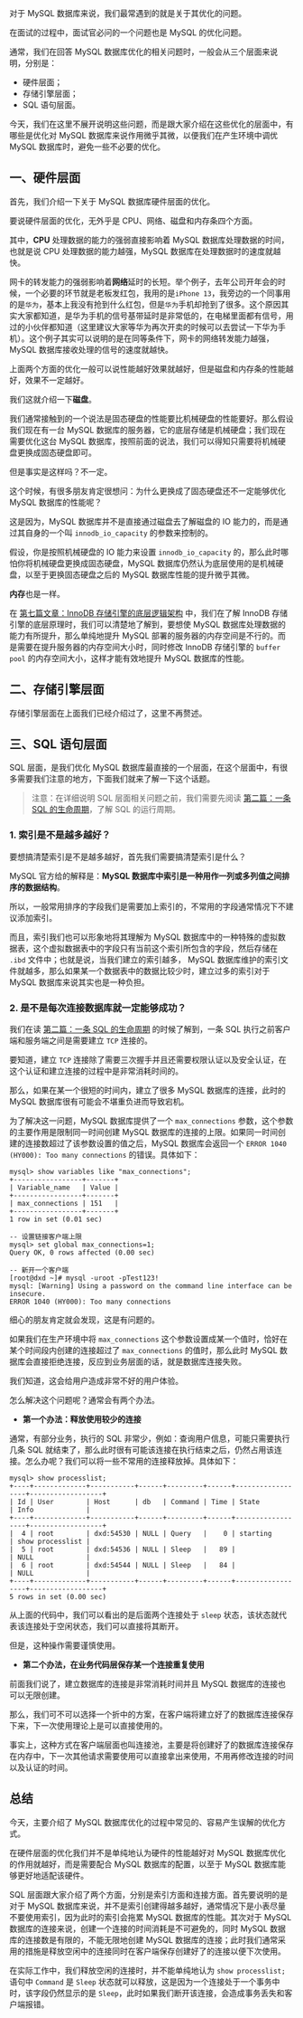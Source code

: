 对于 MySQL 数据库来说，我们最常遇到的就是关于其优化的问题。

在面试的过程中，面试官必问的一个问题也是 MySQL 的优化问题。

通常，我们在回答 MySQL 数据库优化的相关问题时，一般会从三个层面来说明，分别是：

*   硬件层面；
*   存储引擎层面；
*   SQL 语句层面。

今天，我们在这里不展开说明这些问题，而是跟大家介绍在这些优化的层面中，有哪些是优化对 MySQL 数据库来说作用微乎其微，以便我们在产生环境中调优 MySQL 数据库时，避免一些不必要的优化。

一、硬件层面
------

首先，我们介绍一下关于 MySQL 数据库硬件层面的优化。

要说硬件层面的优化，无外乎是 CPU、网络、磁盘和内存条四个方面。

其中，**CPU** 处理数据的能力的强弱直接影响着 MySQL 数据库处理数据的时间，也就是说 CPU 处理数据的能力越强，MySQL 数据库在处理数据时的速度就越快。

网卡的转发能力的强弱影响着**网络**延时的长短。举个例子，去年公司开年会的时候，一个必要的环节就是老板发红包，我用的是`iPhone 13`，我旁边的一个同事用的是`华为`，基本上我没有抢到什么红包，但是`华为`手机却抢到了很多。这个原因其实大家都知道，是华为手机的信号基带延时是非常低的，在电梯里面都有信号，用过的小伙伴都知道（这里建议大家等华为再次开卖的时候可以去尝试一下华为手机）。这个例子其实可以说明的是在同等条件下，网卡的网络转发能力越强，MySQL 数据库接收处理的信号的速度就越快。

上面两个方面的优化一般可以说性能越好效果就越好，但是磁盘和内存条的性能越好，效果不一定越好。

我们这就介绍一下**磁盘**。

我们通常接触到的一个说法是固态硬盘的性能要比机械硬盘的性能要好。那么假设我们现在有一台 MySQL 数据库的服务器，它的底层存储是机械硬盘；我们现在需要优化这台 MySQL 数据库，按照前面的说法，我们可以得知只需要将机械硬盘更换成固态硬盘即可。

但是事实是这样吗？不一定。

这个时候，有很多朋友肯定很想问：为什么更换成了固态硬盘还不一定能够优化 MySQL 数据库的性能呢？

这是因为，MySQL 数据库并不是直接通过磁盘去了解磁盘的 IO 能力的，而是通过其自身的一个叫 `innodb_io_capacity` 的参数来控制的。

假设，你是按照机械硬盘的 IO 能力来设置 `innodb_io_capacity` 的，那么此时哪怕你将机械硬盘更换成固态硬盘，MySQL 数据库仍然认为底层使用的是机械硬盘，以至于更换固态硬盘之后的 MySQL 数据库性能的提升微乎其微。

**内存**也是一样。

在 [第七篇文章：InnoDB 存储引擎的底层逻辑架构](https://juejin.cn/book/7040451582978162719/section/7068231594024108067 "https://juejin.cn/book/7040451582978162719/section/7068231594024108067") 中，我们在了解 InnoDB 存储引擎的底层原理时，我们可以清楚地了解到，要想使 MySQL 数据库处理数据的能力有所提升，那么单纯地提升 MySQL 部署的服务器的内存空间是不行的。而是需要在提升服务器的内存空间大小时，同时修改 InnoDB 存储引擎的 `buffer pool` 的内存空间大小，这样才能有效地提升 MySQL 数据库的性能。

二、存储引擎层面
--------

存储引擎层面在上面我们已经介绍过了，这里不再赘述。

三、SQL 语句层面
----------

SQL 层面，是我们优化 MySQL 数据库最直接的一个层面，在这个层面中，有很多需要我们注意的地方，下面我们就来了解一下这个话题。

> 注意：在详细说明 SQL 层面相关问题之前，我们需要先阅读 [第二篇：一条 SQL 的生命周期](https://juejin.cn/book/7040451582978162719/section/7041086061589561357 "https://juejin.cn/book/7040451582978162719/section/7041086061589561357")，了解 SQL 的运行周期。

### 1\. 索引是不是越多越好？

要想搞清楚索引是不是越多越好，首先我们需要搞清楚索引是什么？

MySQL 官方给的解释是：**MySQL 数据库中索引是一种用作一列或多列值之间排序的数据结构**。

所以，一般常用排序的字段我们是需要加上索引的，不常用的字段通常情况下不建议添加索引。

而且，索引我们也可以形象地将其理解为 MySQL 数据库中的一种特殊的虚拟数据表，这个虚拟数据表中的字段只有当前这个索引所包含的字段，然后存储在 `.ibd` 文件中；也就是说，当我们建立的索引越多， MySQL 数据库维护的索引文件就越多，那么如果某一个数据表中的数据比较少时，建立过多的索引对于 MySQL 数据库来说其实也是一种负担。

### 2\. 是不是每次连接数据库就一定能够成功？

我们在读 [第二篇：一条 SQL 的生命周期](https://juejin.cn/book/7040451582978162719/section/7041086061589561357 "https://juejin.cn/book/7040451582978162719/section/7041086061589561357") 的时候了解到，一条 SQL 执行之前客户端和服务端之间是需要建立 `TCP` 连接的。

要知道，建立 `TCP` 连接除了需要三次握手并且还需要权限认证以及安全认证，在这个认证和建立连接的过程中是非常消耗时间的。

那么，如果在某一个很短的时间内，建立了很多 MySQL 数据库的连接，此时的 MySQL 数据库很有可能会不堪重负进而导致宕机。

为了解决这一问题，MySQL 数据库提供了一个 `max_connections` 参数，这个参数的主要作用是限制同一时间创建 MySQL 数据库的连接的上限。如果同一时间创建的连接数超过了该参数设置的值之后，MySQL 数据库会返回一个 `ERROR 1040 (HY000): Too many connections` 的错误。具体如下：

    mysql> show variables like "max_connections";
    +-----------------+-------+
    | Variable_name   | Value |
    +-----------------+-------+
    | max_connections | 151   |
    +-----------------+-------+
    1 row in set (0.01 sec)
    
    -- 设置链接客户端上限
    mysql> set global max_connections=1;
    Query OK, 0 rows affected (0.00 sec)
    
    -- 新开一个客户端
    [root@dxd ~]# mysql -uroot -pTest123!
    mysql: [Warning] Using a password on the command line interface can be insecure.
    ERROR 1040 (HY000): Too many connections
    

细心的朋友肯定就会发现，这是有问题的。

如果我们在生产环境中将 `max_connections` 这个参数设置成某一个值时，恰好在某个时间段内创建的连接超过了 `max_connections` 的值时，那么此时 MySQL 数据库会直接拒绝连接，反应到业务层面的话，就是数据库连接失败。

我们知道，这会给用户造成非常不好的用户体验。

怎么解决这个问题呢？通常会有两个办法。

*   **第一个办法：释放使用较少的连接**

通常，有部分业务，执行的 SQL 非常少，例如：查询用户信息，可能只需要执行几条 SQL 就结束了，那么此时很有可能该连接在执行结束之后，仍然占用该连接。怎么办呢？我们可以将一些不常用的连接释放掉。具体如下：

    
    mysql> show processlist;
    +----+-------------+-----------+------+---------+------+------------------+------------------+
    | Id | User        | Host      | db   | Command | Time | State            | Info             |
    +----+-------------+-----------+------+---------+------+------------------+------------------+
    |  4 | root        | dxd:54530 | NULL | Query   |    0 | starting         | show processlist |
    |  5 | root        | dxd:54536 | NULL | Sleep   |   89 |                  | NULL             |
    |  6 | root        | dxd:54544 | NULL | Sleep   |   84 |                  | NULL             |
    +----+-------------+-----------+------+---------+------+------------------+------------------+
    5 rows in set (0.00 sec)
    

从上面的代码中，我们可以看出的是后面两个连接处于 `sleep` 状态，该状态就代表该连接处于空闲状态，我们可以直接将其断开。

但是，这种操作需要谨慎使用。

*   **第二个办法，在业务代码层保存某一个连接重复使用**

前面我们说了，建立数据库的连接是非常消耗时间并且 MySQL 数据库的连接也可以无限创建。

那么，我们可不可以选择一个折中的方案，在客户端将建立好了的数据库连接保存下来，下一次使用理论上是可以直接使用的。

事实上，这种方式在客户端层面也叫连接池，主要是将创建好了的数据库连接保存在内存中，下一次其他请求需要使用可以直接拿出来使用，不用再修改连接的时间以及认证的时间。

总结
--

今天，主要介绍了 MySQL 数据库优化的过程中常见的、容易产生误解的优化方式。

在硬件层面的优化我们并不是单纯地认为硬件的性能越好对 MySQL 数据库优化的作用就越好，而是需要配合 MySQL 数据库的配置，以至于 MySQL 数据库能够更好地适配该硬件。

SQL 层面跟大家介绍了两个方面，分别是索引方面和连接方面。首先要说明的是对于 MySQL 数据库来说，并不是索引创建得越多越好，通常情况下是小表尽量不要使用索引，因为此时的索引会拖累 MySQL 数据库的性能。其次对于 MySQL 数据库的连接来说，创建一个连接的时间消耗是不可避免的，同时 MySQL 数据库的连接数是有限的，不能无限地创建 MySQL 数据库的连接；此时我们通常采用的措施是释放空闲中的连接同时在客户端保存创建好了的连接以便下次使用。

在实际工作中，我们释放空闲的连接时，并不能单纯地认为 `show processlist;` 语句中 `Command` 是 `Sleep` 状态就可以释放，这是因为一个连接处于一个事务中时，该字段仍然显示的是 `Sleep`，此时如果我们断开该连接，会造成事务丢失和客户端报错。